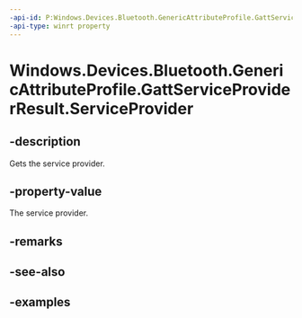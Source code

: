 ```yaml
---
-api-id: P:Windows.Devices.Bluetooth.GenericAttributeProfile.GattServiceProviderResult.ServiceProvider
-api-type: winrt property
---
```


<!-- Property syntax.
public GattServiceProvider ServiceProvider { get; }
-->

# Windows.Devices.Bluetooth.GenericAttributeProfile.GattServiceProviderResult.ServiceProvider

## -description
Gets the service provider.

## -property-value
The service provider.

## -remarks

## -see-also

## -examples

